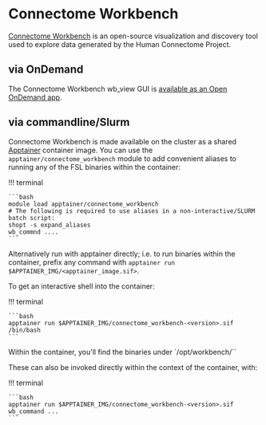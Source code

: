 # Connectome Workbench

[Connectome Workbench](https://humanconnectome.org/software/get-connectome-workbench) is an open-source visualization and discovery tool used to explore data generated by the Human Connectome Project.


## via OnDemand

The Connectome Workbench wb_view GUI is [available as an Open OnDemand app](https://ondemand.otago.ac.nz/pun/sys/dashboard/batch_connect/sys/ood_connectome_workbench_apptainer).


## via commandline/Slurm

Connectome Workbench is made available on the cluster as a shared [Apptainer](../apptainer) container image.
You can use the `apptainer/connectome_workbench` module to add convenient aliases to running any of the FSL binaries within the container:

!!! terminal

    ```bash
    module load apptainer/connectome_workbench
    # The following is required to use aliases in a non-interactive/SLURM batch script:
    shopt -s expand_aliases
    wb_commnd ....
    ```

Alternatively run with apptainer directly; i.e. to run binaries within the container, prefix any command with `apptainer run $APPTAINER_IMG/<apptainer_image.sif>`. 

To get an interactive shell into the container:

!!! terminal

    ```bash    
    apptainer run $APPTAINER_IMG/connectome_workbench-<version>.sif /bin/bash
    ```

Within the container, you'll find the binaries under `/opt/workbench/``

These can also be invoked directly within the context of the container, with:

!!! terminal
    
    ```bash
    apptainer run $APPTAINER_IMG/connectome_workbench-<version>.sif wb_command ...
    ```
